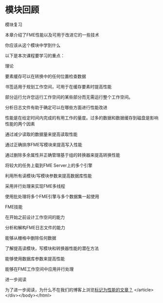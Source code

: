 # 模块回顾

 模块复习

本章介绍了FME性能以及可用于改进它的一些技术

你应该从这个模块中学到什么

以下是本次课程要学习的重点：

理论

要素缓存可以在转换中的任何位置检查数据

书签适用于规划工作空间，可用于在缓存要素时提高性能

部分运行允许您运行工作空间的某些部分而无需运行整个工作空间。

分析日志文件有助于确定可以在哪些方面进行性能改进

性能是在给定时间内完成的有用工作的量度。过多的数据和数据缓存到磁盘是影响性能的两个因素

通过减少读取的数据量来提高读取性能

通过正确排序FME写模块来提高写入性能

通过删除多余属性并正确管理基于组的转换器来提高转换性能

将较大的任务上载到FME Server上的多个引擎

利用所有读模块/写模块参数来提高数据库性能

采用并行处理来实现FME多线程

使用批处理将多个FME引擎与多个数据集一起使用

FME技能

在开始之前设计工作空间的能力

分析和解构FME日志文件的能力

能够从栅格中删除任何数据

了解提高读模块，写模块和转换器性能的潜在方法

能够使用数据库参数来提高性能

能够在FME工作空间中应用并行处理

进一步阅读

为了进一步阅读，为什么不在我们的博客上浏览[标记为性能的文章？](http://blog.safe.com/tag/performance/) &lt;/article&gt; &lt;/div&gt;&lt;/body&gt;&lt;/html&gt;


